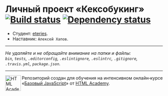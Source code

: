 # Личный проект «Кексобукинг» [![Build status][travis-image]][travis-url] [![Dependency status][dependency-image]][dependency-url]

* Студент: [eteries](https://up.htmlacademy.ru/javascript/8/user/34198).
* Наставник: `Алексей Хапов`.

---

_Не удаляйте и не обращайте внимание на папки и файлы:_<br>
_`bin`, `tests`, `.editorconfig`, `.eslintignore`, `.eslintrc`, `.gitignore`, `.travis.yml`, `package.json`._

---

<a href="https://htmlacademy.ru/intensive/javascript"><img align="left" width="50" height="50" title="HTML Academy" src="https://up.htmlacademy.ru/static/img/intensive/javascript/logo-for-github.svg"></a>

Репозиторий создан для обучения на интенсивном онлайн‑курсе «[Базовый JavaScript](https://htmlacademy.ru/intensive/javascript)» от [HTML Academy](https://htmlacademy.ru).

[travis-image]: https://travis-ci.org/htmlacademy-javascript/34198-keksobooking.svg?branch=master
[travis-url]: https://travis-ci.org/htmlacademy-javascript/34198-keksobooking
[dependency-image]: https://david-dm.org/htmlacademy-javascript/34198-keksobooking.svg?style=flat-square
[dependency-url]: https://david-dm.org/htmlacademy-javascript/34198-keksobooking

